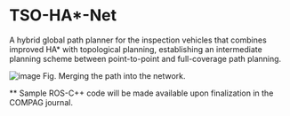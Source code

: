 # TSO-HA*-Net
A hybrid global path planner for the inspection vehicles that combines improved HA* with topological planning, establishing an intermediate planning scheme between point-to-point and full-coverage path planning.

![image](https://github.com/user-attachments/assets/31253b59-f927-45e4-8d43-1389103c91e5)
Fig. Merging the path into the network.


** Sample ROS-C++ code will be made available upon finalization in the COMPAG journal.
